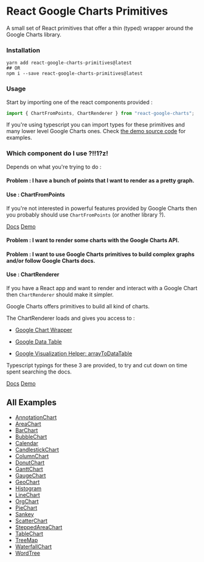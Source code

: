 # React Google Charts Primitives

A small set of React primitives that offer a thin (typed) wrapper around the Google Charts library.

### Installation

```
yarn add react-google-charts-primitives@latest
## OR
npm i --save react-google-charts-primitives@latest
```

### Usage

Start by importing one of the react components provided :

```javascript
import { ChartFromPoints, ChartRenderer } from "react-google-charts";
```

If you're using typescript you can import types for these primitives and many lower level Google Charts ones. Check [the demo source code](./demo/src/charts/) for examples.

### Which component do I use ?!!1?z!

Depends on what you're trying to do :

#### Problem : I have a bunch of points that I want to render as a pretty graph.

#### Use : ChartFromPoints

If you're not interested in powerful features provided by Google Charts then you probably should use `ChartFromPoints` (or another library ?).

[Docs](LINK_TO_DOCS) [Demo](LINK_TO_DEMO)

#### Problem : I want to render some charts with the Google Charts API.

#### Problem : I want to use Google Charts primitives to build complex graphs and/or follow Google Charts docs.

#### Use : ChartRenderer

If you have a React app and want to render and interact with a Google Chart then `ChartRenderer` should make it simpler.

Google Charts offers primitives to build all kind of charts.

The ChartRenderer loads and gives you access to :

* [Google Chart Wrapper](https://developers.google.com/chart/interactive/docs/reference#chartwrapper-class)

* [Google Data Table](https://developers.google.com/chart/interactive/docs/reference#DataTable)

* [Google Visualization Helper: arrayToDataTable](https://developers.google.com/chart/interactive/docs/reference#google.visualization.arraytodatatable)

Typescript typings for these 3 are provided, to try and cut down on time spent searching the docs.

[Docs](LINK_TO_DOCS) [Demo](LINK_TO_DEMO)

## All Examples

* [AnnotationChart](./demo/src/charts/AnnotationChart.tsx)
* [AreaChart](./demo/src/charts/AreaChart.tsx)
* [BarChart](./demo/src/charts/BarChart.tsx)
* [BubbleChart](./demo/src/charts/BubbleChart.tsx)
* [Calendar](./demo/src/charts/Calendar.tsx)
* [CandlestickChart](./demo/src/charts/CandlestickChart.tsx)
* [ColumnChart](./demo/src/charts/ColumnChart.tsx)
* [DonutChart](./demo/src/charts/DonutChart.tsx)
* [GanttChart](./demo/src/charts/GanttChart.tsx)
* [GaugeChart](./demo/src/charts/GaugeChart.tsx)
* [GeoChart](./demo/src/charts/GeoChart.tsx)
* [Histogram](./demo/src/charts/Histogram.tsx)
* [LineChart](./demo/src/charts/LineChart.tsx)
* [OrgChart](./demo/src/charts/OrgChart.tsx)
* [PieChart](./demo/src/charts/PieChart.tsx)
* [Sankey](./demo/src/charts/Sankey.tsx)
* [ScatterChart](./demo/src/charts/ScatterChart.tsx)
* [SteppedAreaChart](./demo/src/charts/SteppedAreaChart.tsx)
* [TableChart](./demo/src/charts/TableChart.tsx)
* [TreeMap](./demo/src/charts/TreeMap.tsx)
* [WaterfallChart](./demo/src/charts/WaterfallChart.tsx)
* [WordTree](./demo/src/charts/WordTree.tsx)
